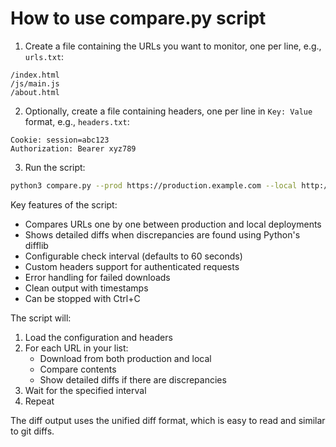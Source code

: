 # How to use compare.py script

1. Create a file containing the URLs you want to monitor, one per line, e.g., `urls.txt`:
```
/index.html
/js/main.js
/about.html
```

2. Optionally, create a file containing headers, one per line in `Key: Value` format, e.g., `headers.txt`:
```
Cookie: session=abc123
Authorization: Bearer xyz789
```

3. Run the script:
```bash
python3 compare.py --prod https://production.example.com --local http://localhost:8080 --urls urls.txt --interval 30 --headers headers.txt
```

Key features of the script:

- Compares URLs one by one between production and local deployments
- Shows detailed diffs when discrepancies are found using Python's difflib
- Configurable check interval (defaults to 60 seconds)
- Custom headers support for authenticated requests
- Error handling for failed downloads
- Clean output with timestamps
- Can be stopped with Ctrl+C

The script will:
1. Load the configuration and headers
2. For each URL in your list:
   - Download from both production and local
   - Compare contents
   - Show detailed diffs if there are discrepancies
3. Wait for the specified interval
4. Repeat

The diff output uses the unified diff format, which is easy to read and similar to git diffs.
